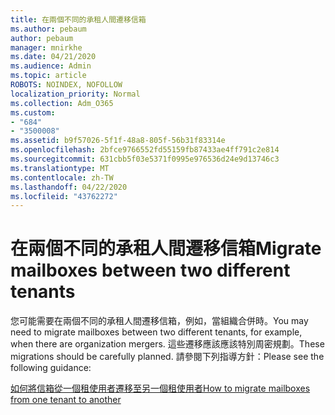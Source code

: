 ```yaml
---
title: 在兩個不同的承租人間遷移信箱
ms.author: pebaum
author: pebaum
manager: mnirkhe
ms.date: 04/21/2020
ms.audience: Admin
ms.topic: article
ROBOTS: NOINDEX, NOFOLLOW
localization_priority: Normal
ms.collection: Adm_O365
ms.custom:
- "684"
- "3500008"
ms.assetid: b9f57026-5f1f-48a8-805f-56b31f83314e
ms.openlocfilehash: 2bfce9766552fd55159fb87433ae4ff791c2e814
ms.sourcegitcommit: 631cbb5f03e5371f0995e976536d24e9d13746c3
ms.translationtype: MT
ms.contentlocale: zh-TW
ms.lasthandoff: 04/22/2020
ms.locfileid: "43762272"
---
```

# <a name="migrate-mailboxes-between-two-different-tenants"></a><span data-ttu-id="66560-102">在兩個不同的承租人間遷移信箱</span><span class="sxs-lookup"><span data-stu-id="66560-102">Migrate mailboxes between two different tenants</span></span>

<span data-ttu-id="66560-103">您可能需要在兩個不同的承租人間遷移信箱，例如，當組織合併時。</span><span class="sxs-lookup"><span data-stu-id="66560-103">You may need to migrate mailboxes between two different tenants, for example, when there are organization mergers.</span></span> <span data-ttu-id="66560-104">這些遷移應該應該特別周密規劃。</span><span class="sxs-lookup"><span data-stu-id="66560-104">These migrations should be carefully planned.</span></span> <span data-ttu-id="66560-105">請參閱下列指導方針：</span><span class="sxs-lookup"><span data-stu-id="66560-105">Please see the following guidance:</span></span>
  
[<span data-ttu-id="66560-106">如何將信箱從一個租使用者遷移至另一個租使用者</span><span class="sxs-lookup"><span data-stu-id="66560-106">How to migrate mailboxes from one tenant to another</span></span>](https://docs.microsoft.com/Exchange/mailbox-migration/migrate-mailboxes-across-tenants)
  